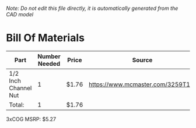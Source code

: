 ###### Note: Do not edit this file directly, it is automatically generated from the CAD model 
# Bill Of Materials 
 |Part|Number Needed|Price|Source| 
 |----|----------|-----|-----|
|1/2 Inch Channel Nut|1|$1.76|https://www.mcmaster.com/3259T15/|
|Total: |1|$1.76| |

 3xCOG MSRP: $5.27